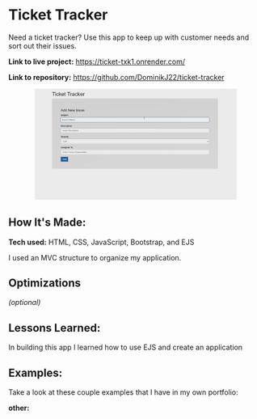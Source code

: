 # Ticket Tracker
Need a ticket tracker? Use this app to keep up with customer needs and sort out their issues.

**Link to live project:** https://ticket-txk1.onrender.com/

**Link to repository:** https://github.com/DominikJ22/ticket-tracker

<p align="center">
<img width="400" src="./gifs/ticket.gif" alt="ticket.gif"/> 
</p>


## How It's Made:

**Tech used:** HTML, CSS, JavaScript, Bootstrap, and EJS

I used an MVC structure to organize my application. 

## Optimizations
*(optional)*


## Lessons Learned:

In building this app I learned how to use EJS and create an application

## Examples:
Take a look at these couple examples that I have in my own portfolio:

**other:** 
